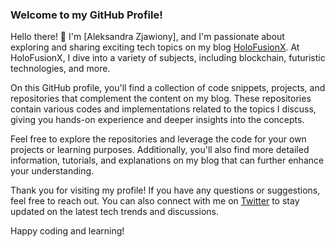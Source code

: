 ### Welcome to my GitHub Profile!

Hello there! 👋 I'm [Aleksandra Zjawiony], and I'm passionate about exploring and sharing exciting tech topics on my blog [HoloFusionX](https://www.holofusionx.com). At HoloFusionX, I dive into a variety of subjects, including blockchain, futuristic technologies, and more. 

On this GitHub profile, you'll find a collection of code snippets, projects, and repositories that complement the content on my blog. These repositories contain various codes and implementations related to the topics I discuss, giving you hands-on experience and deeper insights into the concepts.

Feel free to explore the repositories and leverage the code for your own projects or learning purposes. Additionally, you'll also find more detailed information, tutorials, and explanations on my blog that can further enhance your understanding.

Thank you for visiting my profile! If you have any questions or suggestions, feel free to reach out. You can also connect with me on [Twitter](https://twitter.com/YourTwitterHandle) to stay updated on the latest tech trends and discussions.

Happy coding and learning!
